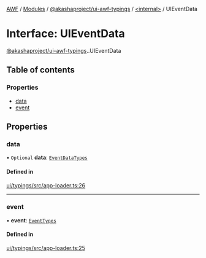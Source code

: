 [AWF](../README.md) / [Modules](../modules.md) / [@akashaproject/ui-awf-typings](../modules/akashaproject_ui_awf_typings.md) / [<internal\>](../modules/akashaproject_ui_awf_typings._internal_.md) / UIEventData

# Interface: UIEventData

[@akashaproject/ui-awf-typings](../modules/akashaproject_ui_awf_typings.md).[<internal>](../modules/akashaproject_ui_awf_typings._internal_.md).UIEventData

## Table of contents

### Properties

- [data](akashaproject_ui_awf_typings._internal_.UIEventData.md#data)
- [event](akashaproject_ui_awf_typings._internal_.UIEventData.md#event)

## Properties

### data

• `Optional` **data**: [`EventDataTypes`](../modules/akashaproject_ui_awf_typings._internal_.md#eventdatatypes)

#### Defined in

[ui/typings/src/app-loader.ts:26](https://github.com/AKASHAorg/akasha-world-framework/blob/d81a7246/ui/typings/src/app-loader.ts#L26)

___

### event

• **event**: [`EventTypes`](../enums/akashaproject_ui_awf_typings._internal_.EventTypes.md)

#### Defined in

[ui/typings/src/app-loader.ts:25](https://github.com/AKASHAorg/akasha-world-framework/blob/d81a7246/ui/typings/src/app-loader.ts#L25)
